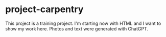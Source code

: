 # project-carpentry
This project is a training project. I'm starting now with HTML and I want to show my work here. Photos and text were generated with ChatGPT.
